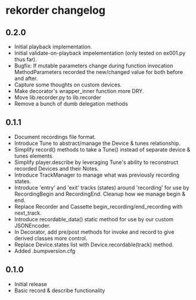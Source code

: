 # rekorder changelog

0.2.0
-----
- Initial playback implementation.
- Initial validate-on-playback impelementation (only tested on ex001.py thus far).
- Bugfix: If mutable parameters change during function invocation MethodParameters recorded the new/changed value for both before and after.
- Capture some thoughts on custom devices.
- Make decorator's wrapper_inner function more DRY.
- Move lib.recorder.py to lib.recorder
- Remove a bunch of dumb delegation methods

0.1.1
-----
- Document recordings file format.
- Introduce Tune to abstract/manage the Device & tunes relationship.
- Simplify record() methods to take a Tune() instead of separate device & tunes elements.
- Simplify player.describe by leveraging Tune's ability to reconstruct recorded Devices and their Notes.
- Introduce TrackManager to manage what was previously recording states.
- Introduce 'entry' and 'exit' tracks (states) around 'recording' for use by RecordingBegin and RecordingEnd. Cleanup how we manage begin & end.
- Replace Recorder and Cassette begin_recording/end_recording with next_track.
- Introduce recordable_data() static method for use by our custom JSONEncoder.
- In Decorator, add pre/post methods for invoke and record to give derived classes more control.
- Replace Device.states list with Device.recordable(track) method.
- Added .bumpversion.cfg

0.1.0
-----
- Initial release
- Basic record & describe functionality
